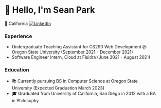 # 👋 Hello, I'm Sean Park
📍 California
[![LinkedIn](https://img.shields.io/badge/linkedin-%230077B5.svg?style=for-the-badge&logo=linkedin&logoColor=white)](http://www.linkedin.com/in/seanypark)
### Experience
- Undergraduate Teaching Assistant for CS290 Web Development @ Oregon State University (September 2021 - December 2021)
- Software Engineer Intern, Cloud at Fluidra (June 2021 - August 2021)
### Education
- 📚 Currently pursuing BS in Computer Science at Oregon State University (Expected Graduation March 2023)
- 🎓 Graduated from University of California, San Diego in 2012 with a BA in Philosophy

<!--
**seanypark505/seanypark505** is a ✨ _special_ ✨ repository because its `README.md` (this file) appears on your GitHub profile.

Here are some ideas to get you started:

- 🔭 I’m currently working on ...
- 🌱 I’m currently learning ...
- 👯 I’m looking to collaborate on ...
- 🤔 I’m looking for help with ...
- 💬 Ask me about ...
- 📫 How to reach me: ...
- 😄 Pronouns: ...
- ⚡ Fun fact: ...
-->
